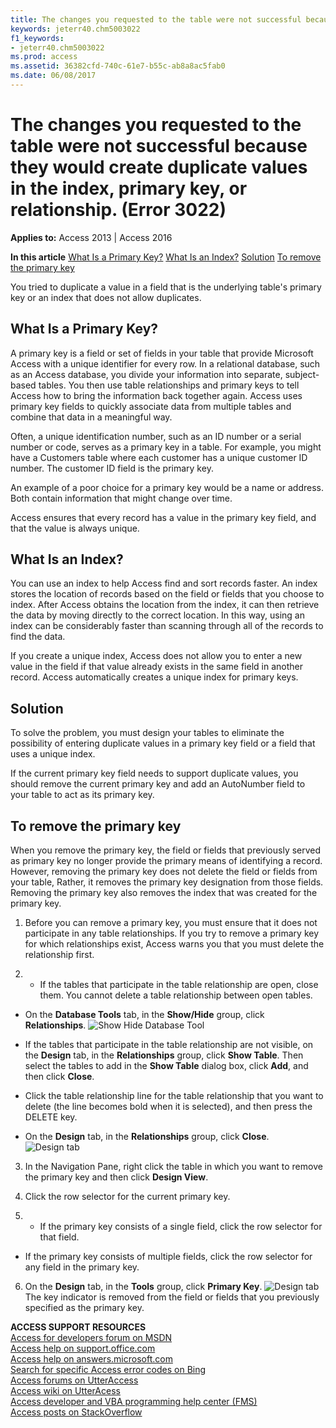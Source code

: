```yaml
---
title: The changes you requested to the table were not successful because they would create duplicate values in the index, primary key, or relationship. (Error 3022)
keywords: jeterr40.chm5003022
f1_keywords:
- jeterr40.chm5003022
ms.prod: access
ms.assetid: 36382cfd-740c-61e7-b55c-ab8a8ac5fab0
ms.date: 06/08/2017
---
```


# The changes you requested to the table were not successful because they would create duplicate values in the index, primary key, or relationship. (Error 3022)

  

**Applies to:** Access 2013 | Access 2016

 **In this article**
[What Is a Primary Key?](#sectionSection0)
[What Is an Index?](#sectionSection1)
[Solution](#sectionSection2)
[To remove the primary key](#sectionSection3)


You tried to duplicate a value in a field that is the underlying table's primary key or an index that does not allow duplicates.

## What Is a Primary Key?
<a name="sectionSection0"> </a>

A primary key is a field or set of fields in your table that provide Microsoft Access with a unique identifier for every row. In a relational database, such as an Access database, you divide your information into separate, subject-based tables. You then use table relationships and primary keys to tell Access how to bring the information back together again. Access uses primary key fields to quickly associate data from multiple tables and combine that data in a meaningful way.

Often, a unique identification number, such as an ID number or a serial number or code, serves as a primary key in a table. For example, you might have a Customers table where each customer has a unique customer ID number. The customer ID field is the primary key.

An example of a poor choice for a primary key would be a name or address. Both contain information that might change over time.

Access ensures that every record has a value in the primary key field, and that the value is always unique.


## What Is an Index?
<a name="sectionSection1"> </a>

You can use an index to help Access find and sort records faster. An index stores the location of records based on the field or fields that you choose to index. After Access obtains the location from the index, it can then retrieve the data by moving directly to the correct location. In this way, using an index can be considerably faster than scanning through all of the records to find the data.

If you create a unique index, Access does not allow you to enter a new value in the field if that value already exists in the same field in another record. Access automatically creates a unique index for primary keys.


## Solution
<a name="sectionSection2"> </a>

To solve the problem, you must design your tables to eliminate the possibility of entering duplicate values in a primary key field or a field that uses a unique index.

If the current primary key field needs to support duplicate values, you should remove the current primary key and add an AutoNumber field to your table to act as its primary key. 


## To remove the primary key
<a name="sectionSection3"> </a>

When you remove the primary key, the field or fields that previously served as primary key no longer provide the primary means of identifying a record. However, removing the primary key does not delete the field or fields from your table, Rather, it removes the primary key designation from those fields. Removing the primary key also removes the index that was created for the primary key.


1. Before you can remove a primary key, you must ensure that it does not participate in any table relationships. If you try to remove a primary key for which relationships exist, Access warns you that you must delete the relationship first.
    
2. 
      - If the tables that participate in the table relationship are open, close them. You cannot delete a table relationship between open tables.
    
  - On the  **Database Tools** tab, in the **Show/Hide** group, click **Relationships**.
![Show Hide Database Tool](/images/Ac_DatabaseTool_Show_Hide_ZA10153748.gif)


    
  - If the tables that participate in the table relationship are not visible, on the  **Design** tab, in the **Relationships** group, click **Show Table**. Then select the tables to add in the  **Show Table** dialog box, click **Add**, and then click  **Close**.
    
  - Click the table relationship line for the table relationship that you want to delete (the line becomes bold when it is selected), and then press the DELETE key.
    
  - On the  **Design** tab, in the **Relationships** group, click **Close**.
![Design tab](/images/DesignTabRelationshipsGroup_ZA10178790.gif)


    
3. In the Navigation Pane, right click the table in which you want to remove the primary key and then click  **Design View**.
    
4. Click the row selector for the current primary key.
    
5. 
      - If the primary key consists of a single field, click the row selector for that field.
    
  - If the primary key consists of multiple fields, click the row selector for any field in the primary key.
    
6. On the  **Design** tab, in the **Tools** group, click **Primary Key**.
![Design tab](/images/DesignTabToolsGroup_ZA10178781.gif)The key indicator is removed from the field or fields that you previously specified as the primary key.
    
 **ACCESS SUPPORT RESOURCES**<br>
[Access for developers forum on MSDN](https://social.msdn.microsoft.com/Forums/office/en-US/home?forum=accessdev)<br>
[Access help on support.office.com](https://support.office.com/search/results?query=Access)<br>
[Access help on answers.microsoft.com](http://answers.microsoft.com/en-us/office/forum/access?page=1&tab=question&status=all&auth=1)<br>
[Search for specific Access error codes on Bing](http://www.bing.com/)<br>
[Access forums on UtterAccess](http://www.utteraccess.com/forum/index.php?act=idx)<br>
[Access wiki on UtterAcess](http://www.utteraccess.com/forum/index.php?act=idx)<br>
[Access developer and VBA programming help center (FMS)](http://www.fmsinc.com/MicrosoftAccess/developer/)<br>
[Access posts on StackOverflow](http://stackoverflow.com/questions/tagged/ms-access)

